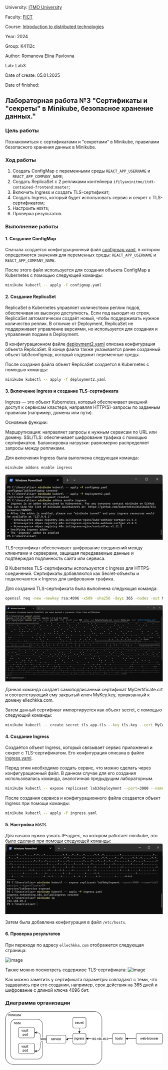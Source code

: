 University: [ITMO University](https://itmo.ru/ru/)

Faculty: [FICT](https://fict.itmo.ru)

Course: [Introduction to distributed technologies](https://github.com/itmo-ict-faculty/introduction-to-distributed-technologies)

Year: 2024

Group: K4112c

Author: Romanova Elina Pavlovna

Lab: Lab3

Date of create: 05.01.2025

Date of finished: 

## Лабораторная работа №3 "Сертификаты и "секреты" в Minikube, безопасное хранение данных."

### Цель работы

Познакомиться с сертификатами и "секретами" в Minikube, правилами безопасного хранения данных в Minikube.

### Ход работы

1. Создать ConfigMap с переменными среды `REACT_APP_USERNAME` и `REACT_APP_COMPANY_NAME`;
2. Создать ReplicaSet с 2 репликами контейнера `ifilyaninitmo/itdt-contained-frontend:master`;
3. Включить Ingress и создать TLS-сертификат;
4. Создать Ingress, который будет использовать сервис и секрет с TLS-сертификатом;
5. Настроить `HOSTS`;
6. Проверка результатов.

### Выполнение работы

#### 1. Создание ConfigMap

Сначала создается конфигурационный файл [configmap.yaml](./configmap.yaml), в котором определяются значения для переменных среды: `REACT_APP_USERNAME` и `REACT_APP_COMPANY_NAME`.

После этого файл используется для создания объекта ConfigMap в Kubernetes с помощью следующей команды:

```bash
minikube kubectl -- apply -f configmap.yaml
```
#### 2. Создание ReplicaSet

ReplicaSet в Kubernetes управляет количеством реплик подов, обеспечивая их высокую доступность. Если под выходит из строя, ReplicaSet автоматически создаёт новый, чтобы поддерживать нужное количество реплик. В отличие от Deployment, ReplicaSet не поддерживает управление версиями, но используется для создания и управления подами в Deployment.

В конфигурационном файле [deployment2.yaml](./deployment2.yaml) описана конфигурация объекта ReplicaSet. В конце файла также указывается ранее созданный объект lab3configmap, который содержит переменные среды.

После создания файла объект ReplicaSet создается в Kubernetes с помощью команды:
```bash
minikube kubectl -- apply -f deployment2.yaml
```
#### 3. Включение Ingress и создание TLS-сертификата

Ingress — это объект Kubernetes, который обеспечивает внешний доступ к сервисам кластера, направляя HTTP(S)-запросы по заданным правилам (например, домены или пути).

Основные функции:

Маршрутизация: направляет запросы к нужным сервисам по URL или домену.
SSL/TLS: обеспечивает шифрование трафика с помощью сертификатов.
Балансировка нагрузки: равномерно распределяет запросы между репликами.

Для включения Ingress была выполнена следующая команда:

```bash
minikube addons enable ingress
```
![image](pic1.png)

TLS-сертификат обеспечивает шифрование соединений между клиентами и серверами, защищая передаваемые данные и подтверждая подлинность сайта или сервиса.

В Kubernetes TLS-сертификаты используются с Ingress для HTTPS-соединений. Сертификаты добавляются как Secret-объекты и подключаются к Ingress для шифрования трафика.

Для создания TLS-сертификата была выполнена следующая команда:

```bash
openssl req -new -newkey rsa:4096 -x509 -sha256 -days 365 -nodes -out MyCertificate.crt -keyout MyKey.key -subj "/CN=ellechkka.com"
```

![image](openssl.png)

Данная команда создает самоподписанный сертификат MyCertificate.crt и соответствующий ему закрытый ключ MyKey.key, привязанный к домену ellechkka.com.

Затем данный сертификат импортируется как объект secret, с помощью следующий команды:

```bash
minikube kubectl -- create secret tls app-tls --key tls.key --cert MyCertificate.crt
```
#### 4. Создание Ingress

Создаётся объект Ingress, который связывает сервис приложения и секрет с TLS-сертификатом. Его конфигурация описана в файле [ingress.yaml](ingress.yaml).

Перед этим необходимо создать сервис, что можно сделать через конфигурационный файл. В данном случае для его создания использовалась команда, аналогичная предыдущим лабораторным.

```bash
minikube kubectl -- expose replicaset lab3deployment --port=3000 --name=lab3service --type=ClusterIP
```

После создания сервиса и конфигурационного файла создается объект Ingress при помощи команды:

```bash
minikube kubectl -- apply -f ingress.yaml
```

#### 5. Настройка `HOSTS`

Для начало нужно узнать IP-адрес, на котором работает minikube, это было сделано при помощи следующей команды: 
![image](pic2.png)

Затем была добавлена конфигурация в файл `/etc/hosts`.

#### 6. Проверка результатов

При переходе по адресу `ellechkka.com` отображется следующая страница:

![image](site.png)

Также можно посмотреть содержиое TLS-сертификата:
![image](pic3.png)

Как можно заметить у сертификата параметры совпадают с теми, что задавались при его создании, например, срок действия на 365 дней и шифрование с длиной ключа 4096 бит.

### Диаграмма организации

![image](diagram.png)
